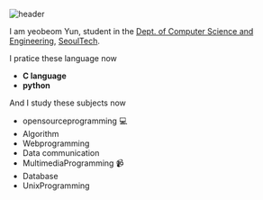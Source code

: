 ![header](https://capsule-render.vercel.app/api?type=waving&color=auto&height=200&section=header&text=Yeobeom%20Yun&fontSize=32)

I am yeobeom Yun, student in the [Dept. of Computer Science and Engineering](https://computer.seoultech.ac.kr/), [SeoulTech](https://en.seoultech.ac.kr/).

I pratice these language now
* **C language**
* **python**

And I study these subjects now
* opensourceprogramming :computer:
* Algorithm
* Webprogramming
* Data communication
* MultimediaProgramming :video_camera:
* Database
* UnixProgramming
